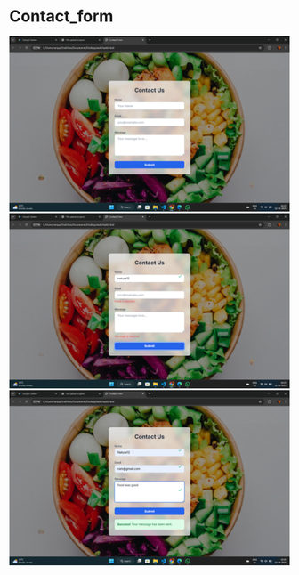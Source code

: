 # Contact_form
![image alt](https://github.com/RamyaS-1701/Contact_form/blob/1b1160440613f39d1698e62948d4109e2ccc1e03/Screenshot%20(132).png)
![image alt](https://github.com/RamyaS-1701/Contact_form/blob/9148a2d2715627d3103ca006fccb2e6104fe0e52/Screenshot%20(133).png)
![image alt](https://github.com/RamyaS-1701/Contact_form/blob/c3b256c4dee603082abb1928074be087ae51b9c0/Screenshot%20(134).png)
